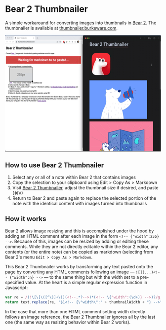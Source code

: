 # Bear 2 Thumbnailer

A simple workaround for converting images into thumbnails in [Bear 2](https://beta.bear.app/).
The thumbnailer is available at [thumbnailer.burkeware.com](https://thumbnailer.burkeware.com/).

<img src="/bear2thumbnailer.gif" width="600" />

## How to use Bear 2 Thumbnailer

1. Select any or all of a note within Bear 2 that contains images
2. Copy the selection to your clipboard using Edit > Copy As > Markdown
3. Visit [Bear 2 Thumbnailer](https://thumbnailer.burkeware.com/), adjust the 
   thumbnail size if desired, and paste (⌘V)
5. Return to Bear 2 and paste again to replace the selected portion of the note with the
   identical content with images turned into thumbnails

## How it works

Bear 2 allows image resizing and this is accomplished under the hood by adding an HTML comment
after each image in the form `<!-- {"width":255} -->`. Because of this, images can be resized
by adding or editing these comments. While they are not directly editable within the Bear 2
editor, any contents (or the entire note) can be copied as markdown (selecting from Bear 2's 
menu `Edit > Copy As > Markdown`.

This Bear 2 Thumbnailer works by transforming any text pasted onto the page by converting any 
HTML comments following an image &mdash; `![](...)<!-- {"width":n} -->` &mdash; to the same
thing but with the width set to a pre-specified value. At the heart is a simple regular 
expression function in Javascript:

```js
var re = /(!\[\]\([^\)]+\))(<!--.*?-->)*(<!-- \{"width":(\d+)} -->)?/g;
return text.replace(re, "$1<!-- {\"width\":" + thumbnailWidth + "} -->");
```

In the case that more than one HTML comment setting width directly follows an image reference,
the Bear 2 Thumbnailer ignores all by the last one (the same way as resizing behavior within
Bear 2 works).
